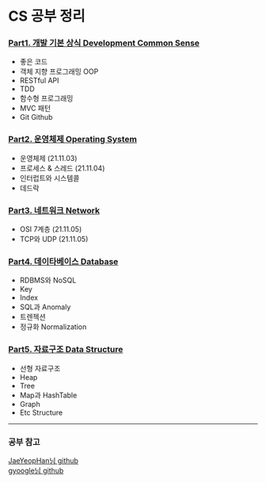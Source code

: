 # CS 공부 정리

### [Part1. 개발 기본 상식 Development Common Sense](https://github.com/asci-00/TIL/blob/main/CS/DevelopmentCommonSense.md)
- 좋은 코드
- 객체 지향 프로그래밍 OOP
- RESTful API
- TDD
- 함수형 프로그래밍
- MVC 패턴
- Git Github

### [Part2. 운영체제 Operating System](https://github.com/asci-00/TIL/tree/main/CS/OS)
- 운영체제 (21.11.03)
- 프로세스 & 스레드 (21.11.04)
- 인터럽트와 시스템콜
- 데드락

### [Part3. 네트워크 Network](https://github.com/asci-00/TIL/tree/main/CS/Network)
- OSI 7계층 (21.11.05)
- TCP와 UDP (21.11.05)

### [Part4. 데이타베이스 Database](https://github.com/asci-00/TIL/tree/main/CS/Database)
- RDBMS와 NoSQL
- Key
- Index
- SQL과 Anomaly
- 트렌젝션
- 정규화 Normalization

### [Part5. 자료구조 Data Structure](https://github.com/asci-00/TIL/tree/main/CS/DataStructure)
- 선형 자료구조
- Heap
- Tree
- Map과 HashTable
- Graph
- Etc Structure

---
### 공부 참고
[JaeYeopHan님 github](https://github.com/JaeYeopHan/Interview_Question_for_Beginner)<br/>
[gyoogle님 github](https://github.com/gyoogle/tech-interview-for-developer)
